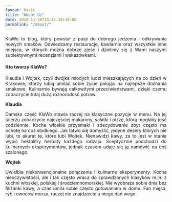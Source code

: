 ```yaml
---
layout: basic
title: "About Us"
date: 2018-11-28T15:15:34+10:00
permalink: "/about/"
---
```


<style>body {text-align: justify}</style>
KlaWo to blog, który powstał z pasji do dobrego jedzenia i odkrywania nowych smaków. Odwiedzamy restauracje, kawiarnie oraz wszystkie inne miejsca, w których można dobrze zjeść i dzielimy się z Wami naszymi subiektywnymi recenzjami i wskazówkami.

#### Kto tworzy KlaWo?

Klaudia i Wojtek, czyli dwójka młodych ludzi mieszkających na co dzień w Krakowie, którzy lubią umilać sobie życie polując na najlepsze doznania smakowe. Kulinarnie bywają całkowitymi przeciwieństwami, dzięki czemu zobaczycie tutaj dużą różnorodość potraw.

**Klaudia**

Damska część KlaWo stawia raczej na klasyczne pozycje w menu. Na jej talerzu zobaczycie najczęściej makarony, sałatki i pizzę, którą mogłaby jeść codziennie. Kocha włoskie przysmaki i zdecydowanie zbyt często ma ochotę na coś słodkiego. Jak łatwo się domyślić, jedyne desery których nie lubi, to akurat te, które lubi Wojtek. Nienawidzi kawy, za to jest w stanie wypić hektolitry herbaty każdego rodzaju. Sceptycznie podchodzi do kulinarnych eksperymentów, jednak czasem udaje się ją namówić na coś szalonego.


**Wojtek**

Uwielbia niekonwencjonalne połączenia i kulinarne eksperymenty. Kocha nieoczywistości, ale i tak często wraca do sprawdzonych klasyków m.in. z kuchni włoskiej, polskiej i środziemnomorskiej. Nie wyobraża sobie dnia bez filiżanki kawy, a czas umila sobie często gotowaniem w domu. Fan mięsa, ryb i owoców morza, raczej nie znajdziecie u niego dań wege.


